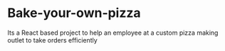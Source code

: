 # Bake-your-own-pizza
Its a React based project to help an employee at a custom pizza making outlet to take orders efficiently
